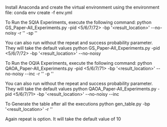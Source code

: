 

Install Anaconda and create the virtual environment using the environment file: conda env create -f env.yml

To Run the SQIA Experiments, execute the following command:
python GS_Paper-All_Experiments.py -pid <5/6/7/72> -bp '<result_location>' --no-noisy -r '<repeat the experiment>' -sp '<delta>'

You can also run without the repeat and success probability parameter. They will take the default values
python GS_Paper-All_Experiments.py -pid <5/6/7/72> -bp '<result_location>' --no-noisy

To Run the OQIA Experiments, execute the following command:
python QAOA_Paper-All_Experiments.py -pid <5/6/7/71> -bp '<result_location>' --no-noisy --inc -r '<repeat the experiment>' -p '<repetation depth of QAOA>'

You can also run without the repeat and success probability parameter. They will take the default values
python QAOA_Paper-All_Experiments.py -pid <5/6/7/71> -bp '<result_location>' --no-noisy --inc

To Generate the table after all the executions
python gen_table.py -bp '<result_location>' -r '<repeat the experiment>'

Again repeat is option. It will take the default value of 10
